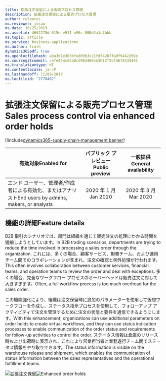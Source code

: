 ```yaml
---
title: 拡張注文保留による販売プロセス管理
description: 拡張注文保留による販売プロセス管理
author: relnotes
ms.reviewer: josaw
ms.date: 10/25/2019
ms.assetid: 4662278d-615e-e911-a96c-000d3a1c7bbb
ms.topic: article
ms.service: business-applications
ms.author: lcash
dynamics365pdf: true
ms.openlocfilehash: a0a301e303bfed09b3c21fd74287fa9f9442299e
ms.sourcegitcommit: cefe454c62a0cd90d468ae3b12f5b74678345401
ms.translationtype: HT
ms.contentlocale: ja-JP
ms.lasthandoff: 11/08/2019
ms.locfileid: "2778402"
---
```

# <a name="sales-process-control-via-enhanced-order-holds"></a><span data-ttu-id="84e9e-103">拡張注文保留による販売プロセス管理</span><span class="sxs-lookup"><span data-stu-id="84e9e-103">Sales process control via enhanced order holds</span></span>
[!include[dynamics365-supply-chain-management banner](../includes/dynamics365-supply-chain-management.md)]

| <span data-ttu-id="84e9e-104">有効対象</span><span class="sxs-lookup"><span data-stu-id="84e9e-104">Enabled for</span></span>    |  <span data-ttu-id="84e9e-105">パブリック プレビュー</span><span class="sxs-lookup"><span data-stu-id="84e9e-105">Public preview</span></span> | <span data-ttu-id="84e9e-106">一般提供</span><span class="sxs-lookup"><span data-stu-id="84e9e-106">General availability</span></span> | 
| ---------- | :----------: |:----------: |
|<span data-ttu-id="84e9e-107">エンド ユーザー、管理者/作成者による有効化、またはアナリスト</span><span class="sxs-lookup"><span data-stu-id="84e9e-107">End users by admins, makers, or analysts</span></span>|<span data-ttu-id="84e9e-108">2020 年 1 月</span><span class="sxs-lookup"><span data-stu-id="84e9e-108">Jan 2020</span></span>| <span data-ttu-id="84e9e-109">2020 年 3 月</span><span class="sxs-lookup"><span data-stu-id="84e9e-109">Mar 2020</span></span>|






## <a name="feature-details"></a><span data-ttu-id="84e9e-110">機能の詳細</span><span class="sxs-lookup"><span data-stu-id="84e9e-110">Feature details</span></span>
<!--feature detail start -->
<span data-ttu-id="84e9e-111">B2B 取引のシナリオでは、部門は組織を通じて販売注文の処理にかかる時間を短縮しようとしています。</span><span class="sxs-lookup"><span data-stu-id="84e9e-111">In B2B trading scenarios, departments are trying to reduce the time involved in processing a sales order through the organization.</span></span> <span data-ttu-id="84e9e-112">これには、多くの場合、顧客サービス、財務チーム、および運用チーム間でのコラボレーションが含まれ、注文の確認と例外処理が行われます。</span><span class="sxs-lookup"><span data-stu-id="84e9e-112">This often involves collaboration between customer services, financial teams, and operation teams to review the order and deal with exceptions.</span></span> <span data-ttu-id="84e9e-113">多くの場合、完全なワークフロー プロセスのオーバーヘッドは販売注文に対して大きすぎます。</span><span class="sxs-lookup"><span data-stu-id="84e9e-113">Often, a full workflow process is too much overhead for the sales order.</span></span> 

<span data-ttu-id="84e9e-114">この機能強化により、組織は注文保留時に追加のパラメーターを使用して仮想ワークフローを作成し、ステータス指示プロセスを使用して、フォローアップ アクティビティで注文を管理するために注文の状態と要件を通信できるようにします。</span><span class="sxs-lookup"><span data-stu-id="84e9e-114">With this enhancement, organizations can use additional parameters on order holds to create virtual workflows, and they can use status indication processes to enable communication of the order status and requirements for follow-up activities to control the order.</span></span> <span data-ttu-id="84e9e-115">ステータス情報は倉庫のリリース時および出荷時に表示され、これにより営業担当者と業務遂行チーム間でステータス情報をやり取りできます。</span><span class="sxs-lookup"><span data-stu-id="84e9e-115">The status information is visible on the warehouse release and shipment, which enables the communication of status information between the sales representatives and the operational fulfillment teams.</span></span> 

<span data-ttu-id="84e9e-116">![拡張注文保留](media/sales-process-control-via-enhanced-order-holds-1.png "拡張注文保留")</span><span class="sxs-lookup"><span data-stu-id="84e9e-116">![Enhanced order holds](media/sales-process-control-via-enhanced-order-holds-1.png "Enhanced order holds")</span></span>
<!--feature detail end -->









